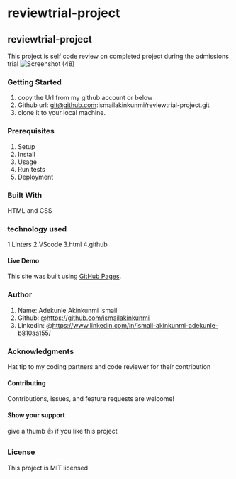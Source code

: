 # reviewtrial-project

## reviewtrial-project

This project is self code review on completed project during the admissions trial
![Screenshot (48)](https://user-images.githubusercontent.com/37457094/143909531-28a7cba8-8e6e-4115-96b6-679a9c05030e.png)

### Getting Started

1. copy the Url from my github account or below
2. Github url: git@github.com:ismailakinkunmi/reviewtrial-project.git
3. clone it to your local machine.

### Prerequisites

1. Setup
2. Install
3. Usage
4. Run tests
5. Deployment

### Built With

HTML and CSS

### technology used

1.Linters
2.VScode
3.html
4.github

#### Live Demo

This site was built using [GitHub Pages](http://127.0.0.1:5500/index.html/).

### Author

1. Name: Adekunle Akinkunmi Ismail
2. Github: @<https://github.com/ismailakinkunmi>
3. LinkedIn: @<https://www.linkedin.com/in/ismail-akinkunmi-adekunle-b810aa155/>

### Acknowledgments

Hat tip to my coding partners and code reviewer for their contribution

#### Contributing

Contributions, issues, and feature requests are welcome!

#### Show your support

give a thumb 👍 if you like this project

### License

This project is MIT licensed
